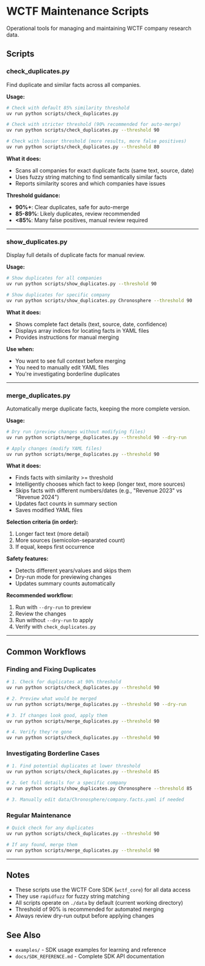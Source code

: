 # WCTF Maintenance Scripts

Operational tools for managing and maintaining WCTF company research data.

## Scripts

### check_duplicates.py

Find duplicate and similar facts across all companies.

**Usage:**
```bash
# Check with default 85% similarity threshold
uv run python scripts/check_duplicates.py

# Check with stricter threshold (90% recommended for auto-merge)
uv run python scripts/check_duplicates.py --threshold 90

# Check with looser threshold (more results, more false positives)
uv run python scripts/check_duplicates.py --threshold 80
```

**What it does:**
- Scans all companies for exact duplicate facts (same text, source, date)
- Uses fuzzy string matching to find semantically similar facts
- Reports similarity scores and which companies have issues

**Threshold guidance:**
- **90%+**: Clear duplicates, safe for auto-merge
- **85-89%**: Likely duplicates, review recommended
- **<85%**: Many false positives, manual review required

---

### show_duplicates.py

Display full details of duplicate facts for manual review.

**Usage:**
```bash
# Show duplicates for all companies
uv run python scripts/show_duplicates.py --threshold 90

# Show duplicates for specific company
uv run python scripts/show_duplicates.py Chronosphere --threshold 90
```

**What it does:**
- Shows complete fact details (text, source, date, confidence)
- Displays array indices for locating facts in YAML files
- Provides instructions for manual merging

**Use when:**
- You want to see full context before merging
- You need to manually edit YAML files
- You're investigating borderline duplicates

---

### merge_duplicates.py

Automatically merge duplicate facts, keeping the more complete version.

**Usage:**
```bash
# Dry run (preview changes without modifying files)
uv run python scripts/merge_duplicates.py --threshold 90 --dry-run

# Apply changes (modify YAML files)
uv run python scripts/merge_duplicates.py --threshold 90
```

**What it does:**
- Finds facts with similarity >= threshold
- Intelligently chooses which fact to keep (longer text, more sources)
- Skips facts with different numbers/dates (e.g., "Revenue 2023" vs "Revenue 2024")
- Updates fact counts in summary section
- Saves modified YAML files

**Selection criteria (in order):**
1. Longer fact text (more detail)
2. More sources (semicolon-separated count)
3. If equal, keeps first occurrence

**Safety features:**
- Detects different years/values and skips them
- Dry-run mode for previewing changes
- Updates summary counts automatically

**Recommended workflow:**
1. Run with `--dry-run` to preview
2. Review the changes
3. Run without `--dry-run` to apply
4. Verify with `check_duplicates.py`

---

## Common Workflows

### Finding and Fixing Duplicates

```bash
# 1. Check for duplicates at 90% threshold
uv run python scripts/check_duplicates.py --threshold 90

# 2. Preview what would be merged
uv run python scripts/merge_duplicates.py --threshold 90 --dry-run

# 3. If changes look good, apply them
uv run python scripts/merge_duplicates.py --threshold 90

# 4. Verify they're gone
uv run python scripts/check_duplicates.py --threshold 90
```

### Investigating Borderline Cases

```bash
# 1. Find potential duplicates at lower threshold
uv run python scripts/check_duplicates.py --threshold 85

# 2. Get full details for a specific company
uv run python scripts/show_duplicates.py Chronosphere --threshold 85

# 3. Manually edit data/Chronosphere/company.facts.yaml if needed
```

### Regular Maintenance

```bash
# Quick check for any duplicates
uv run python scripts/check_duplicates.py --threshold 90

# If any found, merge them
uv run python scripts/merge_duplicates.py --threshold 90
```

---

## Notes

- These scripts use the WCTF Core SDK (`wctf_core`) for all data access
- They use `rapidfuzz` for fuzzy string matching
- All scripts operate on `./data` by default (current working directory)
- Threshold of 90% is recommended for automated merging
- Always review dry-run output before applying changes

## See Also

- `examples/` - SDK usage examples for learning and reference
- `docs/SDK_REFERENCE.md` - Complete SDK API documentation
